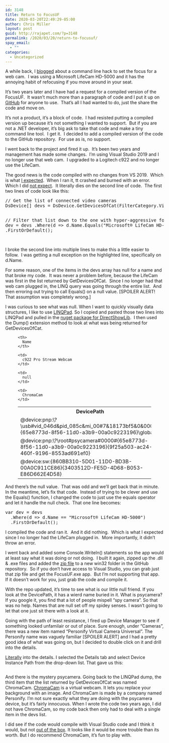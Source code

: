 ```yaml
---
id: 3148
title: Return to FocusUF
date: 2020-03-20T22:49:29-05:00
author: Chris Miller
layout: post
guid: http://rajapet.com/?p=3148
permalink: /2020/03/20/return-to-focusuf/
spay_email:
  - ""
categories:
  - Uncategorized
---
```

A while back, I [blogged](https://rajapet.com/2018/04/05/focusuf-or-how-to-turn-off-the-autofocus-setting-of-the-lifecam-hd-5000-webcam/) about a command line hack to set the focus for a web cam.&nbsp; I was using a Microsoft LifeCam HD-5000 and it has the annoying habit of refocusing if you move around in your seat.

It&#8217;s two years later and I have had a request for a compiled version of the FocusUF.  It wasn&#8217;t much more than a paragraph of code and I put it up on [GitHub](https://github.com/anotherlab/FocusUF) for anyone to use.  That&#8217;s all I had wanted to do, just the share the code and move on.

It&#8217;s not a product, it&#8217;s a block of code.&nbsp; I had resisted putting a compiled version up because it&#8217;s not something I wanted to support.&nbsp; But if you are not a .NET developer, it&#8217;s big ask to take that code and make a tiny command line tool.&nbsp; I get it.&nbsp; I decided to add a compiled version of the code to the GitHub repository.&nbsp; For use as is, no support.

I went back to the project and fired it up.&nbsp; It&#8217;s been two years and management has made some changes.&nbsp; I&#8217;m using Visual Studio 2019 and I no longer use that web cam.&nbsp; I upgraded to a Logitech c922 and no longer use the LifeCam.

The good news is the code compiled with no changes from VS 2019.&nbsp; Which is what [I expected](https://tenor.com/sDps.gif).&nbsp; When I ran it, tt crashed and burned with an error.&nbsp; Which I did [not expect](https://tenor.com/Kgay.gif).&nbsp; It literally dies on the second line of code.&nbsp; The first two lines of code look like this:

<div class="wp-block-syntaxhighlighter-code ">
  <pre class="brush: csharp; highlight: [6]; title: ; notranslate" title="">
// Get the list of connected video cameras
DsDevice&#91;] devs = DsDevice.GetDevicesOfCat(FilterCategory.VideoInputDevice);

// Filter that list down to the one with hyper-aggressive focus
var dev = devs
  .Where(d =&gt; d.Name.Equals("Microsoft® LifeCam HD-5000"))
  .FirstOrDefault();

</pre>
</div>

I broke the second line into multiple lines to make this a little easier to follow.&nbsp; I was getting a null exception on the highlighted line, specifically on d.Name.

For some reason, one of the items in the devs array has null for a name and that broke my code.&nbsp; It was never a problem before, because the LifeCam was first in the list returned by GetDevicesOfCat.&nbsp; Since I no longer had that web cam plugged in, the LINQ query was going through the entire list.&nbsp; And then erroring out trying to call Equals() on a null value. [SPOILER ALERT! That assumption was completely wrong.]

I was curious to see what was null. When I want to quickly visually data structures, I like to use [LINQPad](https://www.linqpad.net/). So I copied and pasted those two lines into LINQPad and pulled in the [nuget package for DirectShowLib](https://www.nuget.org/packages/DirectShowLib/).&nbsp; I then used the Dump() extension method to look at what was being returned for GetDevicesOfCat.<figure class="wp-block-table is-style-stripes">

<table class="">
  <tr>
    <th>
      DevicePath
    </th>
    
    <th>
      Name
    </th>
  </tr>
  
  <tr>
    <td>
      @device:pnp:\?\usb#vid_046d&pid_085c&mi_00#7&18173bf5&0&0000#{65e8773d-8f56-11d0-a3b9-00a0c9223196}\global
    </td>
    
    <td>
      c922 Pro Stream Webcam
    </td>
  </tr>
  
  <tr>
    <td>
      @device:pnp:\?\root#psycamera#0000#{65e8773d-8f56-11d0-a3b9-00a0c9223196}{9f25a503-ac24-460f-9196-8553ad691ef0}
    </td>
    
    <td>
      null
    </td>
  </tr>
  
  <tr>
    <td>
      @device:sw:{860BB310-5D01-11D0-BD3B-00A0C911CE86}{3403512D-FE5D-4D68-B053-E86D662E4D58}
    </td>
    
    <td>
      ChromaCam
    </td>
  </tr>
</table></figure> 

And there&#8217;s the null value.&nbsp; That was odd and we&#8217;ll get back that in minute.&nbsp; In the meantime, let&#8217;s fix that code.&nbsp; Instead of trying to be clever and use the Equals() function, I changed the code to just use the equals operator and let it handle the null check.&nbsp; That one line becomes:

<div class="wp-block-syntaxhighlighter-code ">
  <pre class="brush: csharp; highlight: [2]; title: ; notranslate" title="">
var dev = devs
  .Where(d =&gt; d.Name == "Microsoft® LifeCam HD-5000")
  .FirstOrDefault();
</pre>
</div>

I compiled the code and ran it.&nbsp; And it did nothing.&nbsp; Which is what I expected since I no longer had the LifeCam plugged in.&nbsp; More importantly, it didn&#8217;t throw an error.

I went back and added some Console.Writeln() statements so the app would at least say what it was doing or not doing.&nbsp; I built it again, zipped up the .dll & .exe files and added the [zip file](https://github.com/anotherlab/FocusUF/blob/master/win32/focusuf.zip) to a new win32 folder in the GitHub repository.&nbsp; So if you don&#8217;t have access to Visual Studio, you can grab just that zip file and get the FocusUF.exe app.&nbsp; But I&#8217;m not supporting that app.&nbsp; If it doesn&#8217;t work for you, just grab the code and compile it.

With the repo updated, it&#8217;s time to see what is our little null friend. If you look at the DevicePath, it has a wierd name buried in it. What is psycamera? If you google it, you find that a lot of people mispell &#8220;spy camera&#8221;. So that was no help. Names that are null set off my spidey senses. I wasn&#8217;t going to let that one just sit there with a look at it.

Going with the path of least resistance, I fired up Device Manager to see if something looked unfamilair or out of place. Sure enough, under &#8220;Cameras&#8221;, there was a new item named &#8220;Personify Virtual Camera Universal&#8221;. The Personify name was vaguely familiar [SPOILER ALERT] and I had a pretty good idea of what was going on, but I decided to double click on it and drill into the details.

[Literally](https://tenor.com/uMmi.gif) into the details. I selected the Details tab and select Device Instance Path from the drop-down list. That gave us this:<figure class="wp-block-image size-large">

<img src="https://i0.wp.com/photos.smugmug.com/Blog/n-zwT5d/2020/i-pF6Z8M7/0/53d4ae95/L/psycamera-L.png?w=680&#038;ssl=1" alt="" data-recalc-dims="1" /> </figure> 

And there is the mystery psycamera. Going back to the LINQPad dump, the third item that the list returned by GetDevicesOfCat was named ChromaCam. [ChromaCam](https://www.chromacam.me/) is a virtual webcam. It lets you replace your background with an image. And ChromaCam is made by a company named Personify. I&#8217;m not sure exactly what they are doing with the psycamera device, but it&#8217;s fairly innocuous. When I wrote the code two years ago, I did not have ChromaCam, so my code back then only had to deal with a single item in the devs list.

I did see if the code would compile with Visual Studio code and I think it would, but not [out of the box](https://stackoverflow.com/questions/47707095/visual-studio-code-for-net-framework). It looks like it would be more trouble than its worth. But I do recommend ChromaCam, it&#8217;s fun to play with.